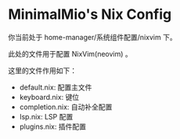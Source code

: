 # MinimalMio's Nix Config

你当前处于 home-manager/系统组件配置/nixvim 下。

此处的文件用于配置 NixVim(neovim) 。

这里的文件作用如下：

 - default.nix: 配置主文件
 - keyboard.nix: 键位
 - completion.nix: 自动补全配置
 - lsp.nix: LSP 配置
 - plugins.nix: 插件配置
